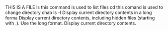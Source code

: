 THIS IS A FILE
ls this command is used to list files
cd this comand is used to change directory chab
ls -l Display current directory contents in a long forma
Display current directory contents, including hidden files (starting with .). Use the long format.
Display current directory contents.